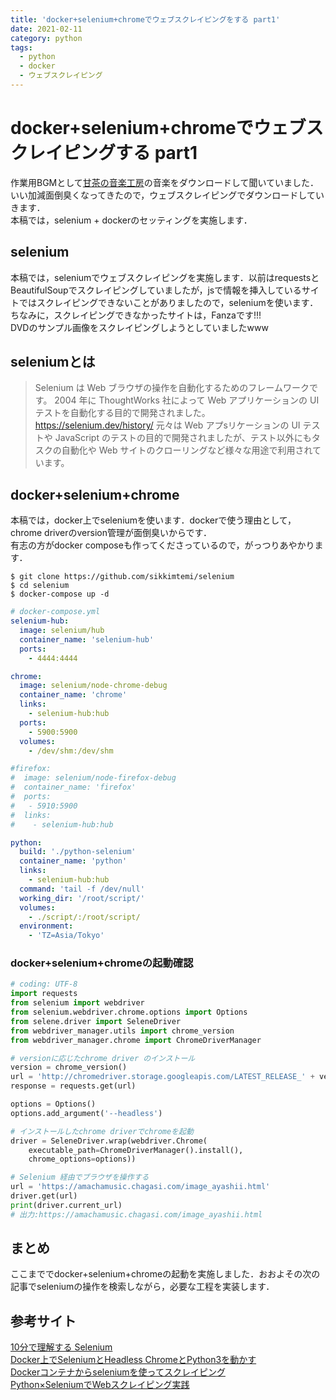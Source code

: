```yaml
---
title: 'docker+selenium+chromeでウェブスクレイピングをする part1'
date: 2021-02-11
category: python
tags:
  - python
  - docker
  - ウェブスクレイピング
---
```


# docker+selenium+chromeでウェブスクレイピングする part1
作業用BGMとして[甘茶の音楽工房](https://amachamusic.chagasi.com/image_kurai.htm)の音楽をダウンロードして聞いていました．いい加減面倒臭くなってきたので，ウェブスクレイピングでダウンロードしていきます．<br>
本稿では，selenium + dockerのセッティングを実施します．

## selenium
本稿では，seleniumでウェブスクレイピングを実施します．以前はrequestsとBeautifulSoupでスクレイピングしていましたが，jsで情報を挿入しているサイトではスクレイピングできないことがありましたので，seleniumを使います．<br>
ちなみに，スクレイピングできなかったサイトは，Fanzaです!!!<br>
DVDのサンプル画像をスクレイピングしようとしていましたwww

## seleniumとは
> Selenium は Web ブラウザの操作を自動化するためのフレームワークです。
2004 年に ThoughtWorks 社によって Web アプリケーションの UI テストを自動化する目的で開発されました。
https://selenium.dev/history/
元々は Web アプsリケーションの UI テストや JavaScript のテストの目的で開発されましたが、テスト以外にもタスクの自動化や Web サイトのクローリングなど様々な用途で利用されています。

## docker+selenium+chrome
本稿では，docker上でseleniumを使います．dockerで使う理由として，chrome driverのversion管理が面倒臭いからです．<br>
有志の方がdocker composeも作ってくださっているので，がっつりあやかります．
```init
$ git clone https://github.com/sikkimtemi/selenium
$ cd selenium
$ docker-compose up -d
```

```yml
# docker-compose.yml
selenium-hub:
  image: selenium/hub
  container_name: 'selenium-hub'
  ports:
    - 4444:4444

chrome:
  image: selenium/node-chrome-debug
  container_name: 'chrome'
  links:
    - selenium-hub:hub
  ports:
    - 5900:5900
  volumes:
    - /dev/shm:/dev/shm

#firefox:
#  image: selenium/node-firefox-debug
#  container_name: 'firefox'
#  ports:
#   - 5910:5900
#  links:
#    - selenium-hub:hub

python:
  build: './python-selenium'
  container_name: 'python'
  links:
    - selenium-hub:hub
  command: 'tail -f /dev/null'
  working_dir: '/root/script/'
  volumes:
    - ./script/:/root/script/
  environment:
    - 'TZ=Asia/Tokyo'
```


### docker+selenium+chromeの起動確認
```python
# coding: UTF-8
import requests
from selenium import webdriver
from selenium.webdriver.chrome.options import Options
from selene.driver import SeleneDriver
from webdriver_manager.utils import chrome_version
from webdriver_manager.chrome import ChromeDriverManager

# versionに応じたchrome driver のインストール
version = chrome_version()
url = 'http://chromedriver.storage.googleapis.com/LATEST_RELEASE_' + version
response = requests.get(url)

options = Options()
options.add_argument('--headless')

# インストールしたchrome driverでchromeを起動
driver = SeleneDriver.wrap(webdriver.Chrome(
    executable_path=ChromeDriverManager().install(), 
    chrome_options=options))

# Selenium 経由でブラウザを操作する
url = 'https://amachamusic.chagasi.com/image_ayashii.html'
driver.get(url)
print(driver.current_url)
# 出力:https://amachamusic.chagasi.com/image_ayashii.html
```

## まとめ
ここまででdocker+selenium+chromeの起動を実施しました．おおよその次の記事でseleniumの操作を検索しながら，必要な工程を実装します．



## 参考サイト
[10分で理解する Selenium](https://qiita.com/Chanmoro/items/9a3c86bb465c1cce738a)<br>
[Docker上でSeleniumとHeadless ChromeとPython3を動かす](https://qiita.com/sikkim/items/447b72e6ec45849058cd)<br>
[Dockerコンテナからseleniumを使ってスクレイピング](https://qiita.com/kei0919/items/f6f696169c92c936374c)<br>
[Python×SeleniumでWebスクレイピング実践](https://qiita.com/maroKanatani/items/e52984f37cc5474ccd98)<br>